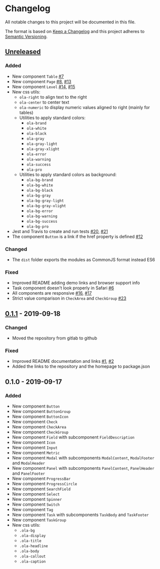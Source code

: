 # Changelog

All notable changes to this project will be documented in this file.

The format is based on [Keep a Changelog](http://keepachangelog.com/)
and this project adheres to [Semantic Versioning](http://semver.org/).

## [Unreleased]
### Added
- New component `Table` [#7]
- New component `Page` [#8], [#13]
- New component `Level` [#14], [#15]
- New css utils:
  - `ola-right` to align text to the right
  - `ola-center` to center text
  - `ola-numeric` to display numeric values aligned to right (mainly for tables)
  - Utilities to apply standard colors:
    - `ola-brand`
    - `ola-white`
    - `ola-black`
    - `ola-gray`
    - `ola-gray-light`
    - `ola-gray-xlight`
    - `ola-error`
    - `ola-warning`
    - `ola-success`
    - `ola-pro`
  - Utilities to apply standard colors as background:
    - `ola-bg-brand`
    - `ola-bg-white`
    - `ola-bg-black`
    - `ola-bg-gray`
    - `ola-bg-gray-light`
    - `ola-bg-gray-xlight`
    - `ola-bg-error`
    - `ola-bg-warning`
    - `ola-bg-success`
    - `ola-bg-pro`
- Jest and Travis to create and run tests [#20], [#21]
- The component `Button` is a link if the href property is defined [#12]

### Changed
- The `dist` folder exports the modules as CommonJS format instead ES6

### Fixed
- Improved README adding demo links and browser support info
- Task component doesn't look properly in Safari [#6]
- All components are responsive [#16], [#17]
- Strict value comparison in `CheckArea` and `CheckGroup` [#23]

## [0.1.1] - 2019-09-18
### Changed
- Moved the repository from gitlab to github

### Fixed
- Improved README documentation and links [#1], [#2]
- Added the links to the repository and the homepage to package.json

## 0.1.0 - 2019-09-17
### Added
- New component `Button`
- New component `ButtonGroup`
- New component `ButtonIcon`
- New component `Check`
- New component `CheckArea`
- New component `CheckGroup`
- New component `Field` with subcomponent `FieldDescription`
- New component `Icon`
- New component `Input`
- New component `Metric`
- New component `Modal` with subcomponents `ModalContent`, `ModalFooter` and `ModalHeader`
- New component `Panel` with subcomponents `PanelContent`, `PanelHeader` and `PanelFooter`
- New component `ProgressBar`
- New component `ProgressCircle`
- New component `SearchField`
- New component `Select`
- New component `Spinner`
- New component `Switch`
- New component `Tag`
- New component `Task` with subcomponents `TaskBody` and `TaskFooter`
- New component `TaskGroup`
- New css utils:
  - `.ola-bg`
  - `.ola-display`
  - `.ola-title`
  - `.ola-headline`
  - `.ola-body`
  - `.ola-callout`
  - `.ola-caption`

[#1]: https://github.com/marketgoo/Ola/issues/1
[#2]: https://github.com/marketgoo/Ola/issues/2
[#6]: https://github.com/marketgoo/Ola/issues/6
[#7]: https://github.com/marketgoo/Ola/issues/7
[#8]: https://github.com/marketgoo/Ola/issues/8
[#12]: https://github.com/marketgoo/Ola/issues/12
[#13]: https://github.com/marketgoo/Ola/issues/13
[#14]: https://github.com/marketgoo/Ola/issues/14
[#15]: https://github.com/marketgoo/Ola/issues/15
[#16]: https://github.com/marketgoo/Ola/issues/16
[#17]: https://github.com/marketgoo/Ola/issues/17
[#20]: https://github.com/marketgoo/Ola/issues/20
[#21]: https://github.com/marketgoo/Ola/issues/21
[#23]: https://github.com/marketgoo/Ola/issues/23

[Unreleased]: https://github.com/marketgoo/Ola/compare/v0.1.1...HEAD
[0.1.1]: https://github.com/marketgoo/Ola/compare/v0.1.0...v0.1.1
